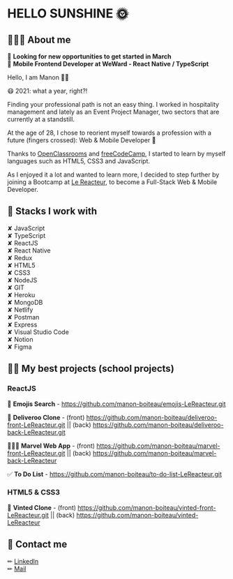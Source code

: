 # HELLO SUNSHINE 🌞

## 👩🏻‍💻 About me

👀 **Looking for new opportunities to get started in March**  
🥾 **Mobile Frontend Developer at WeWard - React Native / TypeScript**  


Hello, I am Manon 👋🏻

😷 2021: what a year, right?! 

Finding your professional path is not an easy thing. 
I worked in hospitality management and lately as an Event Project Manager, two sectors that are currently at a standstill. 

At the age of 28, I chose to reorient myself towards a profession with a future (fingers crossed): Web & Mobile Developer 🚀 

Thanks to [OpenClassrooms](https://openclassrooms.com/fr/) and [freeCodeCamp](https://www.freecodecamp.org/learn/), I started to learn by myself languages such as HTML5, CSS3 and JavaScript. 

As I enjoyed it a lot and wanted to learn more, I decided to step further by joining a Bootcamp at [Le Reacteur](https://www.lereacteur.io/), to become a Full-Stack Web & Mobile Developer.

## 🔗 Stacks I work with

✘ JavaScript   
✘ TypeScript   
✘ ReactJS  
✘ React Native    
✘ Redux   
✘ HTML5  
✘ CSS3  
✘ NodeJS  
✘ GIT  
✘ Heroku  
✘ MongoDB  
✘ Netlify  
✘ Postman  
✘ Express   
✘ Visual Studio Code   
✘ Notion  
✘ Figma

## 👌🏻 My best projects (school projects)

### ReactJS 

🥰 **Emojis Search** - https://github.com/manon-boiteau/emojis-LeReacteur.git  

🍩 **Deliveroo Clone** - (front) https://github.com/manon-boiteau/deliveroo-front-LeReacteur.git || (back) https://github.com/manon-boiteau/deliveroo-back-LeReacteur.git  

👩🏿‍🎤 **Marvel Web App** - (front) https://github.com/manon-boiteau/marvel-front-LeReacteur.git || (back) https://github.com/manon-boiteau/marvel-back-LeReacteur 

✅ **To Do List** - https://github.com/manon-boiteau/to-do-list-LeReacteur.git 

### HTML5 & CSS3
 
👗 **Vinted Clone** - (front) https://github.com/manon-boiteau/vinted-front-LeReacteur.git || (back) https://github.com/manon-boiteau/vinted-LeReacteur  

 

## 📩 Contact me

✏︎ [LinkedIn](https://www.linkedin.com/in/manon-boiteau/)  
✏︎ [Mail](mailto:manonboiteaupro@gmail.com)
<!---
manon-boiteau/manon-boiteau is a ✨ special ✨ repository because its `README.md` (this file) appears on your GitHub profile.
You can click the Preview link to take a look at your changes.
--->
